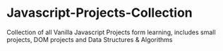 # Javascript-Projects-Collection
Collection of all Vanilla Javascript Projects form learning, includes small projects, DOM projects and Data Structures  &amp; Algorithms 
